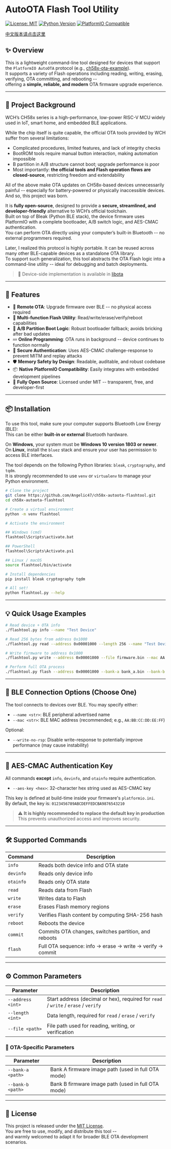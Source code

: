 # AutoOTA Flash Tool Utility

[![License: MIT](https://img.shields.io/badge/License-MIT-green.svg?style=for-the-badge)](LICENSE)
[![Python Version](https://img.shields.io/badge/Python-3.7%2B-yellow.svg?style=for-the-badge)](https://www.python.org/downloads/)
[![PlatformIO Compatible](https://img.shields.io/badge/PlatformIO-Compatible-blue.svg?style=for-the-badge)](https://platformio.org/)

[中文版本请点击这里](README-zh.md)

## ✨ Overview

This is a lightweight command-line tool designed for devices that support the `PlatformIO AutoOTA` protocol (e.g., [ch58x-ota-example](https://github.com/Angelic47/ch58x-ota-example)).  
It supports a variety of Flash operations including reading, writing, erasing, verifying, OTA committing, and rebooting --  
offering a **simple, reliable, and modern** OTA firmware upgrade experience.  

---

## 🧩 Project Background

WCH’s CH58x series is a high-performance, low-power RISC-V MCU widely used in IoT, smart home, and embedded BLE applications.  

While the chip itself is quite capable, the official OTA tools provided by WCH suffer from several limitations:  

* Complicated procedures, limited features, and lack of integrity checks
* BootROM tools require manual button interaction, making automation impossible
* B partition in A/B structure cannot boot; upgrade performance is poor
* Most importantly: **the official tools and Flash operation flows are closed-source**, restricting freedom and extendability

All of the above make OTA updates on CH58x-based devices unnecessarily painful -- especially for battery-powered or physically inaccessible devices.  
And so, this project was born.  

It is **fully open-source**, designed to provide a **secure, streamlined, and developer-friendly** alternative to WCH’s official toolchain.  
Built on top of Bleak (Python BLE stack), the device firmware uses PlatformIO with a complete bootloader, A/B switch logic, and AES-CMAC authentication.  
You can perform OTA directly using your computer’s built-in Bluetooth -- no external programmers required.  

Later, I realized this protocol is highly portable. It can be reused across many other BLE-capable devices as a standalone OTA library.  
To support such generalization, this tool abstracts the OTA Flash logic into a command-line utility -- ideal for debugging and batch deployments.  

> 📁 Device-side implementation is available in [libota](https://github.com/Angelic47/ch58x-ota-example/tree/main/lib/libota)  

---

## 🚀 Features

* 🔄 **Remote OTA**: Upgrade firmware over BLE -- no physical access required
* 🧰 **Multi-function Flash Utility**: Read/write/erase/verify/reboot capabilities
* 🧬 **A/B Partition Boot Logic**: Robust bootloader fallback; avoids bricking after bad updates
* 💤 **Online Programming**: OTA runs in background -- device continues to function normally
* 🔐 **Secure Authentication**: Uses AES-CMAC challenge-response to prevent MITM and replay attacks
* 🛡️ **Memory Safety by Design**: Readable, auditable, and robust codebase
* 📦 **Native PlatformIO Compatibility**: Easily integrates with embedded development pipelines
* 🌈 **Fully Open Source**: Licensed under MIT -- transparent, free, and developer-first

---

## 📦 Installation

To use this tool, make sure your computer supports Bluetooth Low Energy (BLE):  
This can be either **built-in or external** Bluetooth hardware.  

On **Windows**, your system must be **Windows 10 version 1803 or newer**.  
On **Linux**, install the `bluez` stack and ensure your user has permission to access BLE interfaces.  

The tool depends on the following Python libraries: `bleak`, `cryptography`, and `tqdm`.  
It is strongly recommended to use `venv` or `virtualenv` to manage your Python environment.  

```bash
# Clone the project
git clone https://github.com/Angelic47/ch58x-autoota-flashtool.git
cd ch58x-autoota-flashtool

# Create a virtual environment
python -m venv flashtool

# Activate the environment

## Windows (cmd)
flashtool\Scripts\activate.bat

## PowerShell
flashtool\Scripts\Activate.ps1

## Linux / macOS
source flashtool/bin/activate

# Install dependencies
pip install bleak cryptography tqdm

# All set!
python flashtool.py --help
```

---

## 💡 Quick Usage Examples

```bash
# Read device + OTA info
./flashtool.py info --name "Test Device"

# Read 256 bytes from address 0x1000
./flashtool.py read --address 0x00001000 --length 256 --name "Test Device" --aes-key 0123456789ABCDEFFEDCBA9876543210

# Write firmware to address 0x1000
./flashtool.py write --address 0x00001000 --file firmware.bin --mac AA:BB:CC:DD:EE:FF --aes-key 0123456789ABCDEFFEDCBA9876543210

# Perform full OTA process
./flashtool.py flash --address 0x00001000 --bank-a bank_a.bin --bank-b bank_b.bin --mac AA:BB:CC:DD:EE:FF --aes-key 0123456789ABCDEFFEDCBA9876543210
```

---

## 📡 BLE Connection Options (Choose One)

The tool connects to devices over BLE. You may specify either:  

* `--name <str>`: BLE peripheral advertised name
* `--mac <str>`: BLE MAC address (recommended; e.g., `AA:BB:CC:DD:EE:FF`)

Optional:

* `--write-no-rsp`: Disable write-response to potentially improve performance (may cause instability)

---

## 🔐 AES-CMAC Authentication Key

All commands **except** `info`, `devinfo`, and `otainfo` require authentication.  

* `--aes-key <hex>`: 32-character hex string used as AES-CMAC key

This key is defined at build-time inside your firmware's `platformio.ini`.  
By default, the key is: `0123456789ABCDEFFEDCBA9876543210`  

> ⚠️ **It is highly recommended to replace the default key in production**  
> This prevents unauthorized access and improves security.  

---

## 🛠️ Supported Commands

| Command   | Description                                               |
| --------- | --------------------------------------------------------- |
| `info`    | Reads both device info and OTA state                      |
| `devinfo` | Reads only device info                                    |
| `otainfo` | Reads only OTA state                                      |
| `read`    | Reads data from Flash                                     |
| `write`   | Writes data to Flash                                      |
| `erase`   | Erases Flash memory regions                               |
| `verify`  | Verifies Flash content by computing SHA-256 hash          |
| `reboot`  | Reboots the device                                        |
| `commit`  | Commits OTA changes, switches partition, and reboots      |
| `flash`   | Full OTA sequence: info → erase → write → verify → commit |

---

## ⚙️ Common Parameters

| Parameter         | Description                                                                        |
| ----------------- | ---------------------------------------------------------------------------------- |
| `--address <int>` | Start address (decimal or hex), required for `read` / `write` / `erase` / `verify` |
| `--length <int>`  | Data length, required for `read` / `erase` / `verify`                              |
| `--file <path>`   | File path used for reading, writing, or verification                               |

### 🔧 OTA-Specific Parameters

| Parameter         | Description                                        |
| ----------------- | -------------------------------------------------- |
| `--bank-a <path>` | Bank A firmware image path (used in full OTA mode) |
| `--bank-b <path>` | Bank B firmware image path (used in full OTA mode) |

---

## 📜 License

This project is released under the [MIT License](LICENSE).  
You are free to use, modify, and distribute this tool --  
and warmly welcomed to adapt it for broader BLE OTA development scenarios.  
